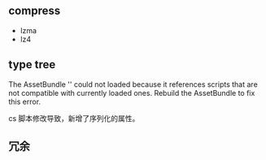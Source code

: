 ## compress
- lzma
- lz4

## type tree
The AssetBundle '' could not loaded because it references scripts that are not compatible with currently loaded ones. Rebuild the AssetBundle to fix this error.

cs 脚本修改导致，新增了序列化的属性。

## 冗余